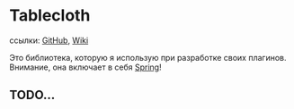 # Tablecloth

ссылки: [GitHub](https://github.com/CKATEPTb/Tablecloth), [Wiki](/projects/tablecloth/)

Это библиотека, которую я использую при разработке своих плагинов. Внимание, она включает в себя [Spring](https://spring.io)!

## TODO...